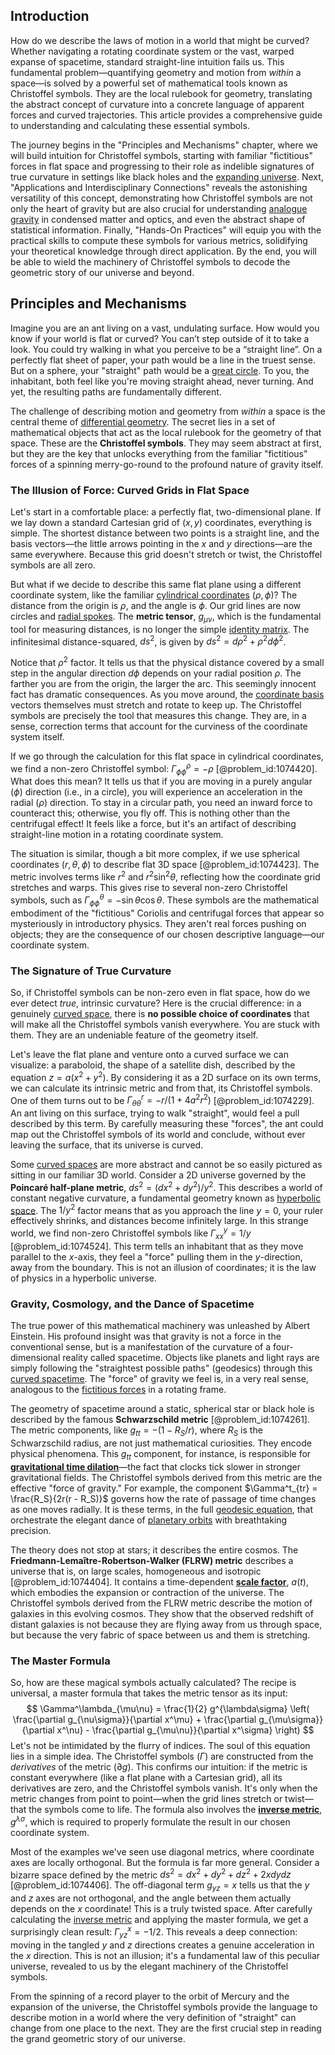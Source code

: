 ## Introduction
How do we describe the laws of motion in a world that might be curved? Whether navigating a rotating coordinate system or the vast, warped expanse of spacetime, standard straight-line intuition fails us. This fundamental problem—quantifying geometry and motion from *within* a space—is solved by a powerful set of mathematical tools known as Christoffel symbols. They are the local rulebook for geometry, translating the abstract concept of curvature into a concrete language of apparent forces and curved trajectories. This article provides a comprehensive guide to understanding and calculating these essential symbols.

The journey begins in the "Principles and Mechanisms" chapter, where we will build intuition for Christoffel symbols, starting with familiar "fictitious" forces in flat space and progressing to their role as indelible signatures of true curvature in settings like black holes and the [expanding universe](@article_id:160948). Next, "Applications and Interdisciplinary Connections" reveals the astonishing versatility of this concept, demonstrating how Christoffel symbols are not only the heart of gravity but are also crucial for understanding [analogue gravity](@article_id:144376) in condensed matter and optics, and even the abstract shape of statistical information. Finally, "Hands-On Practices" will equip you with the practical skills to compute these symbols for various metrics, solidifying your theoretical knowledge through direct application. By the end, you will be able to wield the machinery of Christoffel symbols to decode the geometric story of our universe and beyond.

## Principles and Mechanisms

Imagine you are an ant living on a vast, undulating surface. How would you know if your world is flat or curved? You can’t step outside of it to take a look. You could try walking in what you perceive to be a “straight line”. On a perfectly flat sheet of paper, your path would be a line in the truest sense. But on a sphere, your "straight" path would be a [great circle](@article_id:268476). To you, the inhabitant, both feel like you're moving straight ahead, never turning. And yet, the resulting paths are fundamentally different.

The challenge of describing motion and geometry from *within* a space is the central theme of [differential geometry](@article_id:145324). The secret lies in a set of mathematical objects that act as the local rulebook for the geometry of that space. These are the **Christoffel symbols**. They may seem abstract at first, but they are the key that unlocks everything from the familiar "fictitious" forces of a spinning merry-go-round to the profound nature of gravity itself.

### The Illusion of Force: Curved Grids in Flat Space

Let's start in a comfortable place: a perfectly flat, two-dimensional plane. If we lay down a standard Cartesian grid of $(x, y)$ coordinates, everything is simple. The shortest distance between two points is a straight line, and the basis vectors—the little arrows pointing in the $x$ and $y$ directions—are the same everywhere. Because this grid doesn't stretch or twist, the Christoffel symbols are all zero.

But what if we decide to describe this same flat plane using a different coordinate system, like the familiar [cylindrical coordinates](@article_id:271151) $(\rho, \phi)$? The distance from the origin is $\rho$, and the angle is $\phi$. Our grid lines are now circles and [radial spokes](@article_id:203214). The **metric tensor**, $g_{\mu\nu}$, which is the fundamental tool for measuring distances, is no longer the simple [identity matrix](@article_id:156230). The infinitesimal distance-squared, $ds^2$, is given by $ds^2 = d\rho^2 + \rho^2 d\phi^2$.

Notice that $\rho^2$ factor. It tells us that the physical distance covered by a small step in the angular direction $d\phi$ depends on your radial position $\rho$. The farther you are from the origin, the larger the arc. This seemingly innocent fact has dramatic consequences. As you move around, the [coordinate basis](@article_id:269655) vectors themselves must stretch and rotate to keep up. The Christoffel symbols are precisely the tool that measures this change. They are, in a sense, correction terms that account for the curviness of the coordinate system itself.

If we go through the calculation for this flat space in cylindrical coordinates, we find a non-zero Christoffel symbol: $\Gamma^\rho_{\phi\phi} = -\rho$ [@problem_id:1074420]. What does this mean? It tells us that if you are moving in a purely angular ($\phi$) direction (i.e., in a circle), you will experience an acceleration in the radial ($\rho$) direction. To stay in a circular path, you need an inward force to counteract this; otherwise, you fly off. This is nothing other than the centrifugal effect! It feels like a force, but it's an artifact of describing straight-line motion in a rotating coordinate system.

The situation is similar, though a bit more complex, if we use spherical coordinates $(r, \theta, \phi)$ to describe flat 3D space [@problem_id:1074423]. The metric involves terms like $r^2$ and $r^2\sin^2\theta$, reflecting how the coordinate grid stretches and warps. This gives rise to several non-zero Christoffel symbols, such as $\Gamma^\theta_{\phi\phi} = -\sin\theta\cos\theta$. These symbols are the mathematical embodiment of the "fictitious" Coriolis and centrifugal forces that appear so mysteriously in introductory physics. They aren't real forces pushing on objects; they are the consequence of our chosen descriptive language—our coordinate system.

### The Signature of True Curvature

So, if Christoffel symbols can be non-zero even in flat space, how do we ever detect *true*, intrinsic curvature? Here is the crucial difference: in a genuinely [curved space](@article_id:157539), there is **no possible choice of coordinates** that will make all the Christoffel symbols vanish everywhere. You are stuck with them. They are an undeniable feature of the geometry itself.

Let's leave the flat plane and venture onto a curved surface we can visualize: a paraboloid, the shape of a satellite dish, described by the equation $z = a(x^2 + y^2)$. By considering it as a 2D surface on its own terms, we can calculate its intrinsic metric and from that, its Christoffel symbols. One of them turns out to be $\Gamma^r_{\theta\theta} = -r/(1+4a^2r^2)$ [@problem_id:1074229]. An ant living on this surface, trying to walk "straight", would feel a pull described by this term. By carefully measuring these "forces", the ant could map out the Christoffel symbols of its world and conclude, without ever leaving the surface, that its universe is curved.

Some [curved spaces](@article_id:203841) are more abstract and cannot be so easily pictured as sitting in our familiar 3D world. Consider a 2D universe governed by the **Poincaré half-plane metric**, $ds^2 = (dx^2 + dy^2)/y^2$. This describes a world of constant negative curvature, a fundamental geometry known as [hyperbolic space](@article_id:267598). The $1/y^2$ factor means that as you approach the line $y=0$, your ruler effectively shrinks, and distances become infinitely large. In this strange world, we find non-zero Christoffel symbols like $\Gamma^y_{xx} = 1/y$ [@problem_id:1074524]. This term tells an inhabitant that as they move parallel to the $x$-axis, they feel a "force" pulling them in the $y$-direction, away from the boundary. This is not an illusion of coordinates; it is the law of physics in a hyperbolic universe.

### Gravity, Cosmology, and the Dance of Spacetime

The true power of this mathematical machinery was unleashed by Albert Einstein. His profound insight was that gravity is not a force in the conventional sense, but is a manifestation of the curvature of a four-dimensional reality called spacetime. Objects like planets and light rays are simply following the "straightest possible paths" (geodesics) through this [curved spacetime](@article_id:184444). The "force" of gravity we feel is, in a very real sense, analogous to the [fictitious forces](@article_id:164594) in a rotating frame.

The geometry of spacetime around a static, spherical star or black hole is described by the famous **Schwarzschild metric** [@problem_id:1074261]. The metric components, like $g_{tt} = -(1 - R_S/r)$, where $R_S$ is the Schwarzschild radius, are not just mathematical curiosities. They encode physical phenomena. This $g_{tt}$ component, for instance, is responsible for **[gravitational time dilation](@article_id:161649)**—the fact that clocks tick slower in stronger gravitational fields. The Christoffel symbols derived from this metric are the effective "force of gravity." For example, the component $\Gamma^t_{tr} = \frac{R_S}{2r(r - R_S)}$ governs how the rate of passage of time changes as one moves radially. It is these terms, in the full [geodesic equation](@article_id:136061), that orchestrate the elegant dance of [planetary orbits](@article_id:178510) with breathtaking precision.

The theory does not stop at stars; it describes the entire cosmos. The **Friedmann-Lemaître-Robertson-Walker (FLRW) metric** describes a universe that is, on large scales, homogeneous and isotropic [@problem_id:1074404]. It contains a time-dependent **[scale factor](@article_id:157179)**, $a(t)$, which embodies the expansion or contraction of the universe. The Christoffel symbols derived from the FLRW metric describe the motion of galaxies in this evolving cosmos. They show that the observed redshift of distant galaxies is not because they are flying away from us through space, but because the very fabric of space between us and them is stretching.

### The Master Formula

So, how are these magical symbols actually calculated? The recipe is universal, a master formula that takes the metric tensor as its input:
$$
\Gamma^\lambda_{\mu\nu} = \frac{1}{2} g^{\lambda\sigma} \left( \frac{\partial g_{\nu\sigma}}{\partial x^\mu} + \frac{\partial g_{\mu\sigma}}{\partial x^\nu} - \frac{\partial g_{\mu\nu}}{\partial x^\sigma} \right)
$$
Let's not be intimidated by the flurry of indices. The soul of this equation lies in a simple idea. The Christoffel symbols ($\Gamma$) are constructed from the *derivatives* of the metric ($\partial g$). This confirms our intuition: if the metric is constant everywhere (like a flat plane with a Cartesian grid), all its derivatives are zero, and the Christoffel symbols vanish. It's only when the metric changes from point to point—when the grid lines stretch or twist—that the symbols come to life. The formula also involves the **[inverse metric](@article_id:273380)**, $g^{\lambda\sigma}$, which is required to properly formulate the result in our chosen coordinate system.

Most of the examples we've seen use diagonal metrics, where coordinate axes are locally orthogonal. But the formula is far more general. Consider a bizarre space defined by the metric $ds^2 = dx^2 + dy^2 + dz^2 + 2x dy dz$ [@problem_id:1074406]. The off-diagonal term $g_{yz} = x$ tells us that the $y$ and $z$ axes are not orthogonal, and the angle between them actually depends on the $x$ coordinate! This is a truly twisted space. After carefully calculating the [inverse metric](@article_id:273380) and applying the master formula, we get a surprisingly clean result: $\Gamma^x_{yz} = -1/2$. This reveals a deep connection: moving in the tangled $y$ and $z$ directions creates a genuine acceleration in the $x$ direction. This is not an illusion; it's a fundamental law of this peculiar universe, revealed to us by the elegant machinery of the Christoffel symbols.

From the spinning of a record player to the orbit of Mercury and the expansion of the universe, the Christoffel symbols provide the language to describe motion in a world where the very definition of "straight" can change from one place to the next. They are the first crucial step in reading the grand geometric story of our universe.